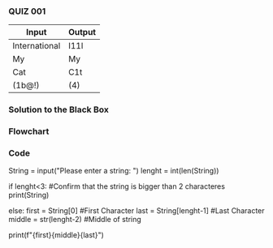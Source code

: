 ### QUIZ 001

| Input         | Output |
|---------------|--------|
| International | I11l   |
| My            | My     |
| Cat           | C1t    |
| (1b@!)        | (4)    |

### Solution to the Black Box

### Flowchart

### Code
String = input("Please enter a string: ")
lenght = int(len(String))

if lenght<3:   #Confirm that the string is bigger than 2 characteres
    print(String)

else:
    first = String[0] #First Character
    last = String[lenght-1] #Last Character
    middle = str(lenght-2) #Middle of string

print(f"{first}{middle}{last}")
